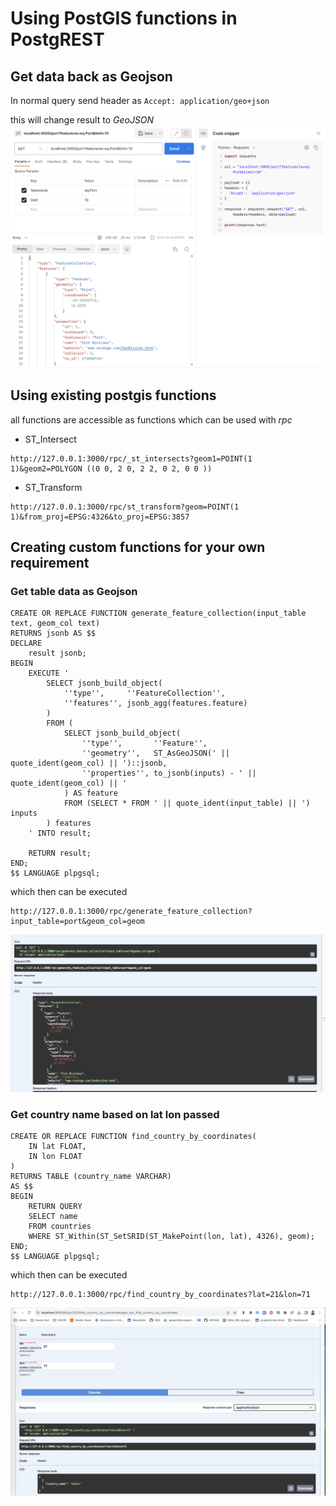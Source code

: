 # Using PostGIS functions in PostgREST

## Get data back as Geojson

In normal query send header as 
`Accept: application/geo+json`

this will change result to *GeoJSON*
![accept-geo](statics/image/accept-geo.png "accept-geo")

## Using existing postgis functions

all functions are accessible as functions which can be used with *rpc*

- ST_Intersect
```
http://127.0.0.1:3000/rpc/_st_intersects?geom1=POINT(1 1)&geom2=POLYGON ((0 0, 2 0, 2 2, 0 2, 0 0 ))
```

- ST_Transform

```
http://127.0.0.1:3000/rpc/st_transform?geom=POINT(1 1)&from_proj=EPSG:4326&to_proj=EPSG:3857
```

## Creating custom functions for your own requirement 

### Get table data as Geojson

```
CREATE OR REPLACE FUNCTION generate_feature_collection(input_table text, geom_col text)
RETURNS jsonb AS $$
DECLARE
    result jsonb;
BEGIN
    EXECUTE '
        SELECT jsonb_build_object(
            ''type'',     ''FeatureCollection'',
            ''features'', jsonb_agg(features.feature)
        )
        FROM (
            SELECT jsonb_build_object(
                ''type'',       ''Feature'',
                ''geometry'',   ST_AsGeoJSON(' || quote_ident(geom_col) || ')::jsonb,
                ''properties'', to_jsonb(inputs) - ' || quote_ident(geom_col) || '
            ) AS feature
            FROM (SELECT * FROM ' || quote_ident(input_table) || ') inputs
        ) features
    ' INTO result;
    
    RETURN result;
END;
$$ LANGUAGE plpgsql;
```

which then can be executed 

```
http://127.0.0.1:3000/rpc/generate_feature_collection?input_table=port&geom_col=geom
```

![geojson](statics/image/geojson.png "geojson")

### Get country name based on lat lon passed

```
CREATE OR REPLACE FUNCTION find_country_by_coordinates(
    IN lat FLOAT,
    IN lon FLOAT
)
RETURNS TABLE (country_name VARCHAR)
AS $$
BEGIN
    RETURN QUERY
    SELECT name
    FROM countries
    WHERE ST_Within(ST_SetSRID(ST_MakePoint(lon, lat), 4326), geom);
END;
$$ LANGUAGE plpgsql;

```

which then can be executed 

```
http://127.0.0.1:3000/rpc/find_country_by_coordinates?lat=21&lon=71

```

![country](statics/image/country.png "country")